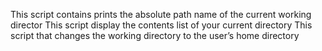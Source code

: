 This script contains prints the absolute path name of the current working director
This script display the contents list of your current directory
This script that changes the working directory to the user’s home directory
